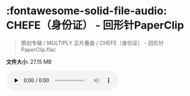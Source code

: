 # :fontawesome-solid-file-audio: CHEFE（身份证） - 回形针PaperClip

> 原创专辑 / MULTIPLY 正片叠底 / CHEFE（身份证） - 回形针PaperClip.flac

**文件大小**: 27.15 MB

<audio preload="none" controls><source src="https://file.hsyhx.top/原创专辑/MULTIPLY_正片叠底/CHEFE（身份证） - 回形针PaperClip.flac" type="audio/mpeg">您的浏览器不支持此音频格式</audio>